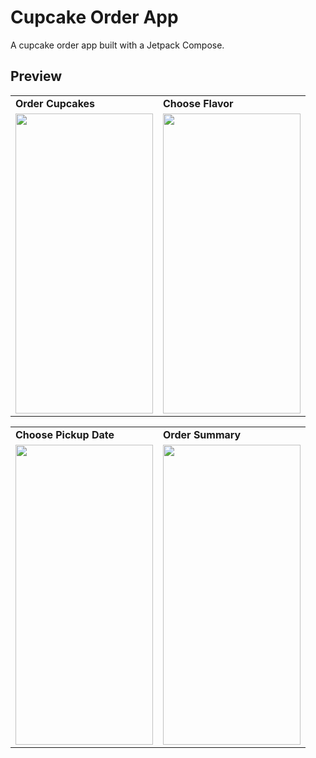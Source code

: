 # Cupcake Order App
A cupcake order app built with a Jetpack Compose. 

## Preview

 <table>
  <tr>
    <td> <b> Order Cupcakes </b> </td>
   <td> <b> Choose Flavor </b> </td>
  </tr>
 
  <tr>
  <td valign="top"><img src=https://user-images.githubusercontent.com/56589369/234511078-4ef33d29-f533-47f9-8740-2e3949bd5c8a.jpg height="480" width="220"<br>
     <td valign="top"><img src=https://user-images.githubusercontent.com/56589369/234511090-6770f512-cb58-455e-b1ce-26cabaffa565.jpg height="480" width="220"<br>
  </tr>
 </table>
 
  <table>
  <tr>
    <td> <b> Choose Pickup Date </b> </td>
   <td> <b> Order Summary </b> </td>
  </tr>
 
  <tr>
  <td valign="top"><img src=https://user-images.githubusercontent.com/56589369/234511095-8b9a714e-e097-48c1-bdf9-6613b5e7a371.jpg height="480" width="220"<br>
     <td valign="top"><img src=https://user-images.githubusercontent.com/56589369/234511103-2ad032a6-9b28-4808-aed9-5e01c5063e95.jpg height="480" width="220"<br>
  </tr>
 </table>
